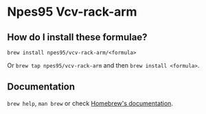 # Npes95 Vcv-rack-arm

## How do I install these formulae?

`brew install npes95/vcv-rack-arm/<formula>`

Or `brew tap npes95/vcv-rack-arm` and then `brew install <formula>`.

## Documentation

`brew help`, `man brew` or check [Homebrew's documentation](https://docs.brew.sh).
